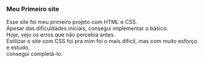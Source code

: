 ### Meu Primeiro site
Esse site foi meu primeiro projeto com HTML e CSS.  
Apesar das dificuldades iniciais, consegui implementar o básico.  
Hoje, vejo  os erros que não percebia antes.  
Estilizar o site com CSS foi pra mim foi o mais dificil, mas com muito esforço e estudo,  
consegui completá-lo.

